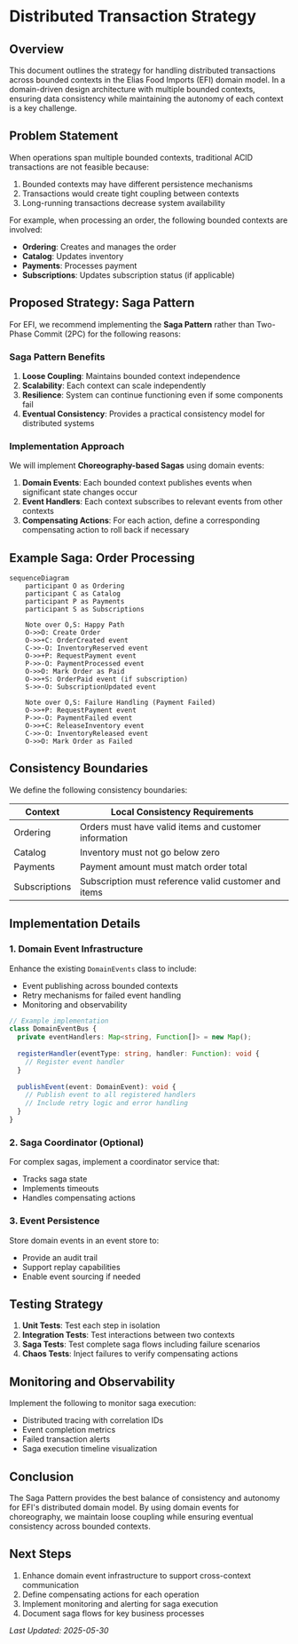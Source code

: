 # Distributed Transaction Strategy

## Overview

This document outlines the strategy for handling distributed transactions across bounded contexts in the Elias Food Imports (EFI) domain model. In a domain-driven design architecture with multiple bounded contexts, ensuring data consistency while maintaining the autonomy of each context is a key challenge.

## Problem Statement

When operations span multiple bounded contexts, traditional ACID transactions are not feasible because:

1. Bounded contexts may have different persistence mechanisms
2. Transactions would create tight coupling between contexts
3. Long-running transactions decrease system availability

For example, when processing an order, the following bounded contexts are involved:
- **Ordering**: Creates and manages the order
- **Catalog**: Updates inventory
- **Payments**: Processes payment
- **Subscriptions**: Updates subscription status (if applicable)

## Proposed Strategy: Saga Pattern

For EFI, we recommend implementing the **Saga Pattern** rather than Two-Phase Commit (2PC) for the following reasons:

### Saga Pattern Benefits

1. **Loose Coupling**: Maintains bounded context independence
2. **Scalability**: Each context can scale independently
3. **Resilience**: System can continue functioning even if some components fail
4. **Eventual Consistency**: Provides a practical consistency model for distributed systems

### Implementation Approach

We will implement **Choreography-based Sagas** using domain events:

1. **Domain Events**: Each bounded context publishes events when significant state changes occur
2. **Event Handlers**: Each context subscribes to relevant events from other contexts
3. **Compensating Actions**: For each action, define a corresponding compensating action to roll back if necessary

## Example Saga: Order Processing

```mermaid
sequenceDiagram
    participant O as Ordering
    participant C as Catalog
    participant P as Payments
    participant S as Subscriptions
    
    Note over O,S: Happy Path
    O->>O: Create Order
    O->>+C: OrderCreated event
    C->>-O: InventoryReserved event
    O->>+P: RequestPayment event
    P->>-O: PaymentProcessed event
    O->>O: Mark Order as Paid
    O->>+S: OrderPaid event (if subscription)
    S->>-O: SubscriptionUpdated event
    
    Note over O,S: Failure Handling (Payment Failed)
    O->>+P: RequestPayment event
    P->>-O: PaymentFailed event
    O->>+C: ReleaseInventory event
    C->>-O: InventoryReleased event
    O->>O: Mark Order as Failed
```

## Consistency Boundaries

We define the following consistency boundaries:

| Context | Local Consistency Requirements |
|---------|--------------------------------|
| Ordering | Orders must have valid items and customer information |
| Catalog | Inventory must not go below zero |
| Payments | Payment amount must match order total |
| Subscriptions | Subscription must reference valid customer and items |

## Implementation Details

### 1. Domain Event Infrastructure

Enhance the existing `DomainEvents` class to include:
- Event publishing across bounded contexts
- Retry mechanisms for failed event handling
- Monitoring and observability

```typescript
// Example implementation
class DomainEventBus {
  private eventHandlers: Map<string, Function[]> = new Map();
  
  registerHandler(eventType: string, handler: Function): void {
    // Register event handler
  }
  
  publishEvent(event: DomainEvent): void {
    // Publish event to all registered handlers
    // Include retry logic and error handling
  }
}
```

### 2. Saga Coordinator (Optional)

For complex sagas, implement a coordinator service that:
- Tracks saga state
- Implements timeouts
- Handles compensating actions

### 3. Event Persistence

Store domain events in an event store to:
- Provide an audit trail
- Support replay capabilities
- Enable event sourcing if needed

## Testing Strategy

1. **Unit Tests**: Test each step in isolation
2. **Integration Tests**: Test interactions between two contexts
3. **Saga Tests**: Test complete saga flows including failure scenarios
4. **Chaos Tests**: Inject failures to verify compensating actions

## Monitoring and Observability

Implement the following to monitor saga execution:
- Distributed tracing with correlation IDs
- Event completion metrics
- Failed transaction alerts
- Saga execution timeline visualization

## Conclusion

The Saga Pattern provides the best balance of consistency and autonomy for EFI's distributed domain model. By using domain events for choreography, we maintain loose coupling while ensuring eventual consistency across bounded contexts.

## Next Steps

1. Enhance domain event infrastructure to support cross-context communication
2. Define compensating actions for each operation
3. Implement monitoring and alerting for saga execution
4. Document saga flows for key business processes

_Last Updated: 2025-05-30_
